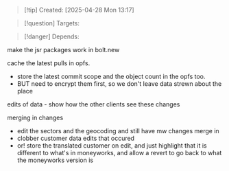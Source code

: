 
>[!tip] Created: [2025-04-28 Mon 13:17]

>[!question] Targets: 

>[!danger] Depends: 

make the jsr packages work in bolt.new

cache the latest pulls in opfs.
- store the latest commit scope and the object count in the opfs too.
- BUT need to encrypt them first, so we don't leave data strewn about the place

edits of data - show how the other clients see these changes

merging in changes 
- edit the sectors and the geocoding and still have mw changes merge in
- clobber customer data edits that occured 
- or! store the translated customer on edit, and just highlight that it is different to what's in moneyworks, and allow a revert to go back to what the moneyworks version is
